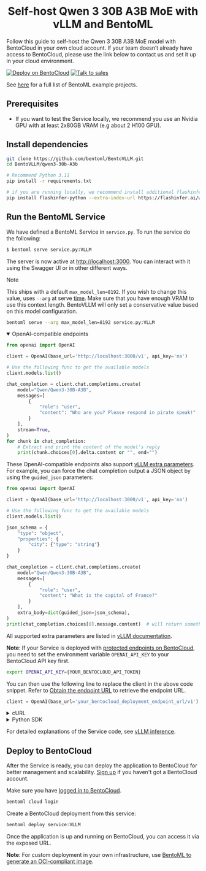 <div align="center">
    <h1 align="center">Self-host Qwen 3 30B A3B MoE with vLLM and BentoML</h1>
</div>

Follow this guide to self-host the Qwen 3 30B A3B MoE model with BentoCloud in your own cloud account. If your team doesn’t already have access to BentoCloud, please use the link below to contact us and set it up in your cloud environment.

[![Deploy on BentoCloud](https://img.shields.io/badge/Deploy_on_BentoCloud-d0bfff?style=for-the-badge)](https://cloud.bentoml.com/)
[![Talk to sales](https://img.shields.io/badge/Talk_to_sales-eefbe4?style=for-the-badge)](https://bentoml.com/contact)

See [here](https://docs.bentoml.com/en/latest/examples/overview.html) for a full list of BentoML example projects.

## Prerequisites
- If you want to test the Service locally, we recommend you use an Nvidia GPU with at least 2x80GB VRAM (e.g about 2 H100 GPU).

## Install dependencies

```bash
git clone https://github.com/bentoml/BentoVLLM.git
cd BentoVLLM/qwen3-30b-A3b

# Recommend Python 3.11
pip install -r requirements.txt

# if you are running locally, we recommend install additional flashinfer library for better performance.
pip install flashinfer-python --extra-index-url https://flashinfer.ai/whl/cu124/torch2.6
```

## Run the BentoML Service

We have defined a BentoML Service in `service.py`. To run the service do the following:

```python
$ bentoml serve service.py:VLLM
```

The server is now active at [http://localhost:3000](http://localhost:3000/). You can interact with it using the Swagger UI or in other different ways.

> [!NOTE]
> This ships with a default `max_model_len=8192`. If you wish to change this value, uses `--arg` at serve [time](https://docs.bentoml.com/en/latest/reference/bentoml/bento-build-options.html#args). Make sure that you have enough VRAM to use this context length. BentoVLLM will only set a conservative value based on this model configuration.
>
> ```bash
> bentoml serve --arg max_model_len=8192 service.py:VLLM
> ```

<details open>

<summary>OpenAI-compatible endpoints</summary>

```python
from openai import OpenAI

client = OpenAI(base_url='http://localhost:3000/v1', api_key='na')

# Use the following func to get the available models
client.models.list()

chat_completion = client.chat.completions.create(
    model="Qwen/Qwen3-30B-A3B",
    messages=[
        {
            "role": "user",
            "content": "Who are you? Please respond in pirate speak!"
        }
    ],
    stream=True,
)
for chunk in chat_completion:
    # Extract and print the content of the model's reply
    print(chunk.choices[0].delta.content or "", end="")
```

These OpenAI-compatible endpoints also support [vLLM extra parameters](https://docs.vllm.ai/en/latest/serving/openai_compatible_server.html#extra-parameters). For example, you can force the chat completion output a JSON object by using the `guided_json` parameters:

```python
from openai import OpenAI

client = OpenAI(base_url='http://localhost:3000/v1', api_key='na')

# Use the following func to get the available models
client.models.list()

json_schema = {
    "type": "object",
    "properties": {
        "city": {"type": "string"}
    }
}

chat_completion = client.chat.completions.create(
    model="Qwen/Qwen3-30B-A3B",
    messages=[
        {
            "role": "user",
            "content": "What is the capital of France?"
        }
    ],
    extra_body=dict(guided_json=json_schema),
)
print(chat_completion.choices[0].message.content)  # will return something like: {"city": "Paris"}
```

All supported extra parameters are listed in [vLLM documentation](https://docs.vllm.ai/en/latest/serving/openai_compatible_server.html#extra-parameters).

**Note**: If your Service is deployed with [protected endpoints on BentoCloud](https://docs.bentoml.com/en/latest/bentocloud/how-tos/manage-access-token.html#access-protected-deployments), you need to set the environment variable `OPENAI_API_KEY` to your BentoCloud API key first.

```bash
export OPENAI_API_KEY={YOUR_BENTOCLOUD_API_TOKEN}
```

You can then use the following line to replace the client in the above code snippet. Refer to [Obtain the endpoint URL](https://docs.bentoml.com/en/latest/bentocloud/how-tos/call-deployment-endpoints.html#obtain-the-endpoint-url) to retrieve the endpoint URL.

```python
client = OpenAI(base_url='your_bentocloud_deployment_endpoint_url/v1')
```

</details>


<details>

<summary>cURL</summary>

```bash
curl -X 'POST' \
  'http://localhost:3000/generate' \
  -H 'accept: text/event-stream' \
  -H 'Content-Type: application/json' \
  -d '{
  "prompt": "Who are you? Please respond in pirate speak!",
}'
```

</details>

<details>

<summary>Python SDK</summary>

```python
import bentoml

with bentoml.SyncHTTPClient("http://localhost:3000") as client:
    response_generator = client.generate(
        prompt="Who are you? Please respond in pirate speak!",
    )
    for response in response_generator:
        print(response, end='')
```

</details>

For detailed explanations of the Service code, see [vLLM inference](https://docs.bentoml.org/en/latest/examples/vllm.html).

## Deploy to BentoCloud

After the Service is ready, you can deploy the application to BentoCloud for better management and scalability. [Sign up](https://www.bentoml.com/) if you haven't got a BentoCloud account.

Make sure you have [logged in to BentoCloud](https://docs.bentoml.com/en/latest/scale-with-bentocloud/manage-api-tokens.html).

```bash
bentoml cloud login
```

Create a BentoCloud deployment from this service:

```bash
bentoml deploy service:VLLM
```

Once the application is up and running on BentoCloud, you can access it via the exposed URL.

**Note**: For custom deployment in your own infrastructure, use [BentoML to generate an OCI-compliant image](https://docs.bentoml.com/en/latest/get-started/packaging-for-deployment.html).